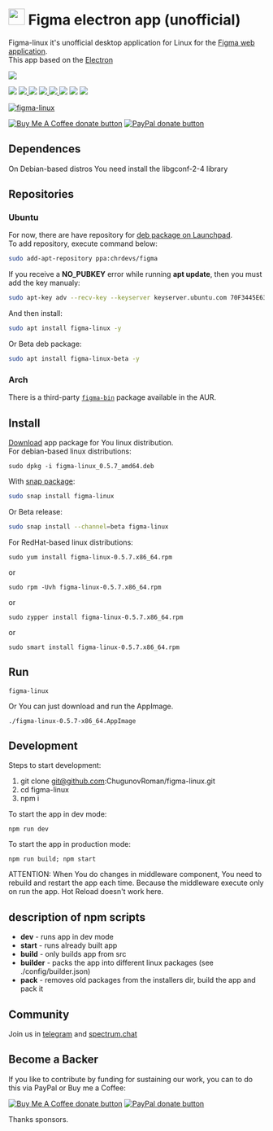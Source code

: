 # <img src="https://raw.githubusercontent.com/ChugunovRoman/figma-linux/master/resources/icon/128x128.png" width="32"> Figma electron app (unofficial)

Figma-linux it's unofficial desktop application for Linux for the [Figma web application](https://figma.com). <br>
This app based on the [Electron](http://electron.atom.io)

<p>
	<img src="https://raw.githubusercontent.com/ChugunovRoman/figma-linux/master/images/screenshot1.png">
</p>

<p>
	<img src="https://img.shields.io/github/downloads/ChugunovRoman/figma-linux/total.svg" />
    <a href="https://github.com/ChugunovRoman/figma-linux/releases/latest">
        <img src="https://img.shields.io/github/release/ChugunovRoman/figma-linux.svg?label=latest%20release">
	</a>
	<img src="https://img.shields.io/github/last-commit/ChugunovRoman/figma-linux.svg">
    <a href="https://github.com/ChugunovRoman/figma-linux/issues">
        <img src="https://img.shields.io/github/issues/ChugunovRoman/figma-linux.svg">
	</a>
    <a href="https://github.com/ChugunovRoman/figma-linux/issues?q=is%3Aissue+is%3Aclosed">
        <img src="https://img.shields.io/github/issues-closed/ChugunovRoman/figma-linux.svg">
	</a>
	<img src="https://img.shields.io/github/languages/code-size/ChugunovRoman/figma-linux.svg">
	<img src="https://img.shields.io/github/repo-size/ChugunovRoman/figma-linux.svg">
    <a href="https://github.com/ChugunovRoman/figma-linux/stargazers">
		<img src="https://img.shields.io/github/stars/ChugunovRoman/figma-linux.svg?style=social&label=Stars">
	</a>
</p>

[![figma-linux](https://snapcraft.io/figma-linux/badge.svg)](https://snapcraft.io/figma-linux)

<p>
	<span class="badge-buymeacoffee"><a href="https://www.buymeacoffee.com/U5hnMuASy" title="Donate to this project using Buy Me A Coffee"><img src="https://img.shields.io/badge/buy%20me%20a%20coffee-donate-yellow.svg" alt="Buy Me A Coffee donate button" /></a></span>
	<span class="badge-paypal"><a href="https://www.paypal.com/cgi-bin/webscr?cmd=_s-xclick&hosted_button_id=4DNBUKPV6FBCY&source=url" title="Donate to this project using Paypal"><img src="https://img.shields.io/badge/paypal-donate-yellow.svg" alt="PayPal donate button" /></a></span>
</p>

## Dependences
On Debian-based distros You need install the libgconf-2-4 library


## Repositories

### Ubuntu

For now, there are have repository for [deb package on Launchpad](https://launchpad.net/~chrdevs/+archive/ubuntu/figma). <br>
To add repository, execute command below:
```bash
sudo add-apt-repository ppa:chrdevs/figma
```
If you receive a **NO_PUBKEY** error while running **apt update**, then you must add the key manualy:
```bash
sudo apt-key adv --recv-key --keyserver keyserver.ubuntu.com 70F3445E637983CC
```
And then install:
```bash
sudo apt install figma-linux -y
```

Or Beta deb package:
```bash
sudo apt install figma-linux-beta -y
```

### Arch

There is a third-party [`figma-bin`](https://aur.archlinux.org/packages/figma-bin) package available in the AUR.

## Install

[Download](https://github.com/ChugunovRoman/figma-linux/releases) app package for You linux distribution. <br>
For debian-based linux distributions:
```
sudo dpkg -i figma-linux_0.5.7_amd64.deb
```

With [snap package](https://snapcraft.io/figma-linux):
```bash
sudo snap install figma-linux
```
Or Beta release:
```bash
sudo snap install --channel=beta figma-linux
```

For RedHat-based linux distributions:
```
sudo yum install figma-linux-0.5.7.x86_64.rpm
```
or
```
sudo rpm -Uvh figma-linux-0.5.7.x86_64.rpm
```
or
```
sudo zypper install figma-linux-0.5.7.x86_64.rpm
```
or
```
sudo smart install figma-linux-0.5.7.x86_64.rpm
```

## Run

```
figma-linux
```

Or You can just download and run the AppImage.

```
./figma-linux-0.5.7-x86_64.AppImage
```

## Development

Steps to start development:

1. git clone git@github.com:ChugunovRoman/figma-linux.git
2. cd figma-linux
3. npm i


To start the app in dev mode:
```
npm run dev
```

To start the app in production mode:
```
npm run build; npm start
```

ATTENTION:
When You do changes in middleware component, You need to rebuild and restart the app each time.
Because the middleware execute only on run the app. Hot Reload doesn't work here.

## description of  npm scripts

 * **dev** - runs app in dev mode
 * **start** - runs already built app
 * **build** - only builds app from src
 * **builder** - packs the app into different linux packages (see ./config/builder.json)
 * **pack** - removes old packages from the installers dir, build the app and pack it

## Community

Join us in [telegram](https://t.me/figma_linux) and [spectrum.chat](https://spectrum.chat/figma-linux)


## Become a Backer

If you like to contribute by funding for sustaining our work, you can to do this via PayPal or Buy me a Coffee:

<p>
	<span class="badge-buymeacoffee"><a href="https://www.buymeacoffee.com/U5hnMuASy" title="Donate to this project using Buy Me A Coffee"><img src="https://img.shields.io/badge/buy%20me%20a%20coffee-donate-yellow.svg" alt="Buy Me A Coffee donate button" /></a></span>
	<span class="badge-paypal"><a href="https://www.paypal.com/cgi-bin/webscr?cmd=_s-xclick&hosted_button_id=4DNBUKPV6FBCY&source=url" title="Donate to this project using Paypal"><img src="https://img.shields.io/badge/paypal-donate-yellow.svg" alt="PayPal donate button" /></a></span>
</p>

Thanks sponsors.
